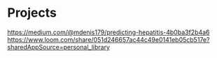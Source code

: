 # Projects
https://medium.com/@mdenis179/predicting-hepatitis-4b0ba3f2b4a6
https://www.loom.com/share/051d246657ac44c49e0141eb05cb517e?sharedAppSource=personal_library
